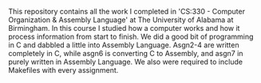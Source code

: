 This repository contains all the work I completed in 'CS:330 - Computer Organization & Assembly Language' at The University of Alabama at Birmingham.
In this course I studied how a computer works and how it process information from start to finish. We did a good bit of programming in C and dabbled a little 
into Assembly Language. Asgn2-4 are written completely in C, while asgn6 is converting C to Assembly, and asgn7 in purely written in Assembly Language.
We also were required to include Makefiles with every assignment.
